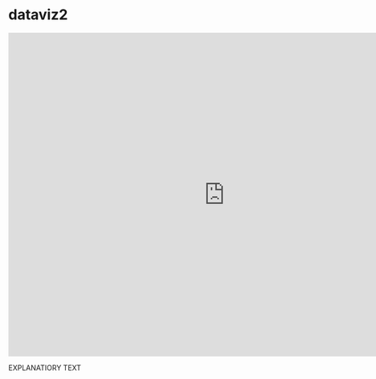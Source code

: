 # dataviz2
<iframe src="https://data.oecd.org/chart/69EZ" width="860" height="645" style="border: 0" mozallowfullscreen="true" webkitallowfullscreen="true" allowfullscreen="true"><a href="https://data.oecd.org/chart/69EZ" target="_blank">OECD Chart: General government debt, Total, % of GDP, Annual, 2017</a></iframe>


<div class="flourish-embed flourish-chart" data-src="visualisation/4281204"><script src="https://public.flourish.studio/resources/embed.js"></script></div>

EXPLANATIORY TEXT
